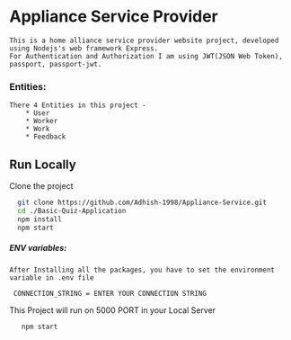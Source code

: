 # Appliance Service Provider

    This is a home alliance service provider website project, developed using Nodejs's web framework Express.
    For Authentication and Authorization I am using JWT(JSON Web Token), passport, passport-jwt.

### Entities:

    There 4 Entities in this project -
        * User
        * Worker
        * Work
        * Feedback


## Run Locally

 Clone the project

```bash
  git clone https://github.com/Adhish-1998/Appliance-Service.git
  cd ./Basic-Quiz-Application
  npm install
  npm start
```

##### ENV variables:

    After Installing all the packages, you have to set the environment variable in .env file 

   ```.env
    CONNECTION_STRING = ENTER YOUR CONNECTION STRING
   ```

This Project will run on 5000 PORT in your Local Server

```bash
   npm start
```   
